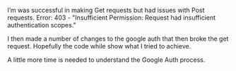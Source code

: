 I’m was successful in making Get requests but had issues with Post requests. 
Error: 403 - "Insufficient Permission: Request had insufficient authentication scopes."

I then made a number of changes to the google auth that then broke 
the get request. Hopefully the code while show what I tried to achieve. 

A little more time is needed to understand the Google Auth process.
